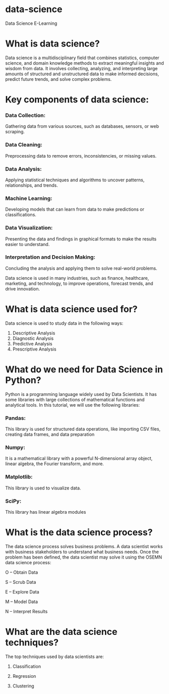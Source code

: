 # data-science
Data Science E-Learning

# What is data science?
Data science is a multidisciplinary field that combines statistics, computer science, and domain knowledge methods to extract meaningful insights and wisdom from data. It involves collecting, analyzing, and interpreting large amounts of structured and unstructured data to make informed decisions, predict future trends, and solve complex problems.

# Key components of data science:
### Data Collection: 
Gathering data from various sources, such as databases, sensors, or web scraping.

### Data Cleaning: 
Preprocessing data to remove errors, inconsistencies, or missing values.

### Data Analysis: 
Applying statistical techniques and algorithms to uncover patterns, relationships, and trends.

### Machine Learning: 
Developing models that can learn from data to make predictions or classifications.

### Data Visualization: 
Presenting the data and findings in graphical formats to make the results easier to understand.

### Interpretation and Decision Making: 
Concluding the analysis and applying them to solve real-world problems.

Data science is used in many industries, such as finance, healthcare, marketing, and technology, to improve operations, forecast trends, and drive innovation.

# What is data science used for?
Data science is used to study data in the following ways:
1. Descriptive Analysis
2. Diagnostic Analysis
3. Predictive Analysis
4. Prescriptive Analysis

# What do we need for Data Science in Python?
Python is a programming language widely used by Data Scientists. It has some libraries with large collections of mathematical functions and analytical tools. In this tutorial, we will use the following libraries:

### Pandas:
This library is used for structured data operations, like importing CSV files, creating data frames, and data preparation
### Numpy:
It is a mathematical library with a powerful N-dimensional array object, linear algebra, the Fourier transform, and more.
### Matplotlib:
This library is used to visualize data.
### SciPy:
This library has linear algebra modules

# What is the data science process?
The data science process solves business problems. A data scientist works with business stakeholders to understand what business needs. Once the problem has been defined, the data scientist may solve it using the OSEMN data science process:

  O – Obtain Data
  
  S – Scrub Data
  
  E – Explore Data
  
  M – Model Data 
  
  N – Interpret Results

# What are the data science techniques?
The top techniques used by data scientists are:

1. Classification

2. Regression

3. Clustering   
